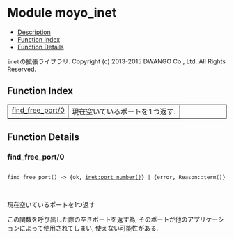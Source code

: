 

# Module moyo_inet #
* [Description](#description)
* [Function Index](#index)
* [Function Details](#functions)


`inet`の拡張ライブラリ.
Copyright (c) 2013-2015 DWANGO Co., Ltd. All Rights Reserved.

<a name="index"></a>

## Function Index ##


<table width="100%" border="1" cellspacing="0" cellpadding="2" summary="function index"><tr><td valign="top"><a href="#find_free_port-0">find_free_port/0</a></td><td>現在空いているポートを1つ返す.</td></tr></table>


<a name="functions"></a>

## Function Details ##

<a name="find_free_port-0"></a>

### find_free_port/0 ###


<pre><code>
find_free_port() -&gt; {ok, <a href="inet.md#type-port_number">inet:port_number()</a>} | {error, Reason::term()}
</code></pre>
<br />


現在空いているポートを1つ返す


この関数を呼び出した際の空きポートを返す為, そのポートが他のアプリケーションによって使用されてしまい, 使えない可能性がある.
